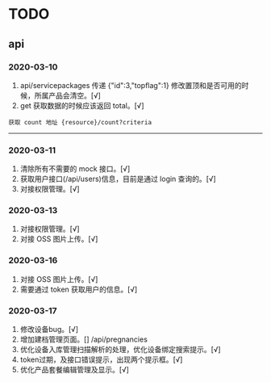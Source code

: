 # TODO

## api

### 2020-03-10

1. api/servicepackages 传递 {"id":3,"topflag":1} 修改置顶和是否可用的时候，所属产品会清空。[√]
2. get 获取数据的时候应该返回 total。[√]

```
获取 count 地址 {resource}/count?criteria
```

---

### 2020-03-11

1. 清除所有不需要的 mock 接口。[√]
2. 获取用户接口(/api/users)信息，目前是通过 login 查询的。[√]
3. 对接权限管理。[√]

### 2020-03-13
1. 对接权限管理。[√]
2. 对接 OSS 图片上传。[√]

### 2020-03-16
1. 对接 OSS 图片上传。[√]
2. 需要通过 token 获取用户的信息。[√]

### 2020-03-17
1. 修改设备bug。[√]
2. 增加建档管理页面。[]
/api/pregnancies
3. 优化设备入库管理扫描解析的处理，优化设备绑定搜索提示。[√]
4. token过期，及接口错误提示，出现两个提示框。[√]
5. 优化产品套餐编辑管理及显示。[√]